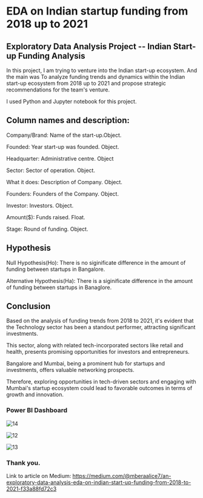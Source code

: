 # EDA on Indian startup funding from 2018 up to 2021
## Exploratory Data Analysis Project -- Indian Start-up Funding Analysis

In this project, I am trying to venture into the Indian start-up ecosystem. And the main was To analyze funding trends and dynamics within the Indian start-up ecosystem from 2018 up to 2021 and propose strategic recommendations for the team's venture.

I used Python and Jupyter notebook for this project.

## Column names and description:
Company/Brand: Name of the start-up.Object.

Founded: Year start-up was founded. Object.

Headquarter: Administrative centre. Object

Sector: Sector of operation. Object.

What it does: Description of Company. Object.

Founders: Founders of the Company. Object.

Investor: Investors. Object.

Amount($): Funds raised. Float.

Stage: Round of funding. Object.

## Hypothesis
Null Hypothesis(Ho): There is no siginificate difference in the amount of funding between startups in Bangalore.

Alternative Hypothesis(Ha): There is a siginificate difference in the amount of funding between startups in Banaglore.

## Conclusion 
Based on the analysis of funding trends from 2018 to 2021, it's evident that the Technology sector has been a standout performer, attracting significant investments.

This sector, along with related tech-incorporated sectors like retail and health, presents promising opportunities for investors and entrepreneurs. 

Bangalore and Mumbai, being a prominent hub for startups and investments, offers valuable networking prospects. 

Therefore, exploring opportunities in tech-driven sectors and engaging with Mumbai's startup ecosystem could lead to favorable outcomes in terms of growth and innovation.

### Power BI Dashboard 

![14](https://github.com/alicembera/week-1-project/assets/160122113/6468a1b6-7cb1-427d-afbc-7ccba199b634)

![12](https://github.com/alicembera/week-1-project/assets/160122113/5bb519c0-38ff-4153-804b-768eb0207449)

![13](https://github.com/alicembera/week-1-project/assets/160122113/e33ec3da-97e7-4a26-8731-cb6df576687e)





### Thank you.


Link to article on Medium: https://medium.com/@mberaalice7/an-exploratory-data-analysis-eda-on-indian-start-up-funding-from-2018-to-2021-f33a88fd72c3








